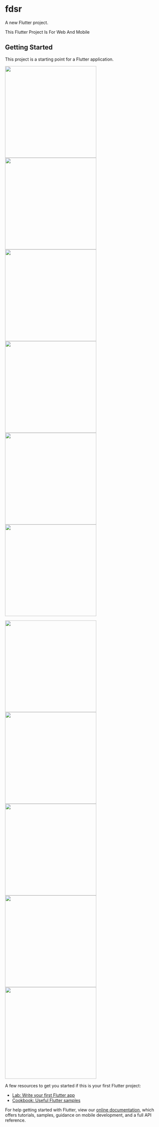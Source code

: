 # fdsr

A new Flutter project.

This Flutter Project Is For Web And Mobile



## Getting Started



This project is a starting point for a Flutter application.

<img src="https://github.com/VipulDamor/fdsr/blob/master/images/GitImages/flutter_04.png" height="300em" /><img src="https://github.com/VipulDamor/fdsr/blob/master/images/GitImages/flutter_05.png" height="300em" />
<img src="https://github.com/VipulDamor/fdsr/blob/master/images/GitImages/flutter_06.png" height="300em" /><img src="https://github.com/VipulDamor/fdsr/blob/master/images/GitImages/flutter_07.png" height="300em" />
<img src="https://github.com/VipulDamor/fdsr/blob/master/images/GitImages/flutter_08.png" height="300em" /><img src="https://github.com/VipulDamor/fdsr/blob/master/images/GitImages/flutter_09.png" height="300em" />

<img src="https://github.com/VipulDamor/fdsr/blob/master/images/GitImages/Screenshot_2021-10-04%20fdsr(1).png" height="300em" /><img src="https://github.com/VipulDamor/fdsr/blob/master/images/GitImages/Screenshot_2021-10-04%20fdsr(2).png" height="300em" />
<img src="https://github.com/VipulDamor/fdsr/blob/master/images/GitImages/Screenshot_2021-10-04%20fdsr(3).png" height="300em" />
<img src="https://github.com/VipulDamor/fdsr/blob/master/images/GitImages/Screenshot_2021-10-04%20fdsr(4).png" height="300em" />
<img src="https://github.com/VipulDamor/fdsr/blob/master/images/GitImages/Screenshot_2021-10-04%20fdsr.png" height="300em" />




A few resources to get you started if this is your first Flutter project:

- [Lab: Write your first Flutter app](https://flutter.dev/docs/get-started/codelab)
- [Cookbook: Useful Flutter samples](https://flutter.dev/docs/cookbook)

For help getting started with Flutter, view our
[online documentation](https://flutter.dev/docs), which offers tutorials,
samples, guidance on mobile development, and a full API reference.
